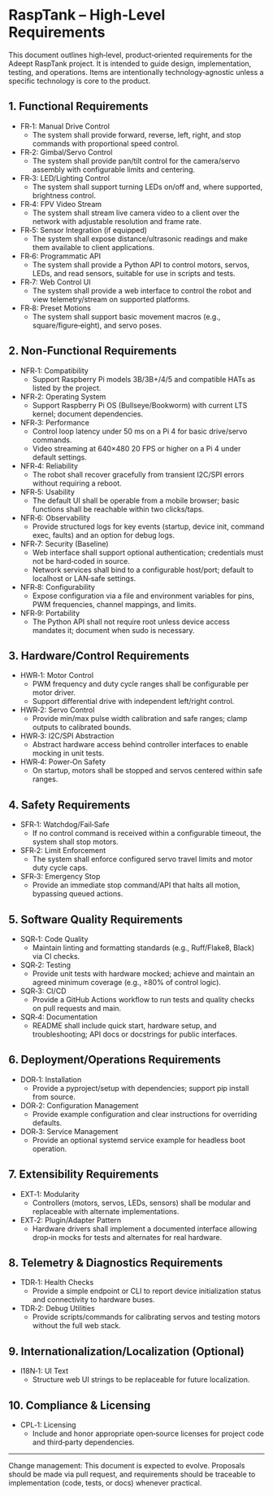 # RaspTank – High‑Level Requirements

This document outlines high‑level, product‑oriented requirements for the Adeept RaspTank project. It is intended to guide design, implementation, testing, and operations. Items are intentionally technology‑agnostic unless a specific technology is core to the product.

## 1. Functional Requirements
- FR‑1: Manual Drive Control
  - The system shall provide forward, reverse, left, right, and stop commands with proportional speed control.
- FR‑2: Gimbal/Servo Control
  - The system shall provide pan/tilt control for the camera/servo assembly with configurable limits and centering.
- FR‑3: LED/Lighting Control
  - The system shall support turning LEDs on/off and, where supported, brightness control.
- FR‑4: FPV Video Stream
  - The system shall stream live camera video to a client over the network with adjustable resolution and frame rate.
- FR‑5: Sensor Integration (if equipped)
  - The system shall expose distance/ultrasonic readings and make them available to client applications.
- FR‑6: Programmatic API
  - The system shall provide a Python API to control motors, servos, LEDs, and read sensors, suitable for use in scripts and tests.
- FR‑7: Web Control UI
  - The system shall provide a web interface to control the robot and view telemetry/stream on supported platforms.
- FR‑8: Preset Motions
  - The system shall support basic movement macros (e.g., square/figure‑eight), and servo poses.

## 2. Non‑Functional Requirements
- NFR‑1: Compatibility
  - Support Raspberry Pi models 3B/3B+/4/5 and compatible HATs as listed by the project.
- NFR‑2: Operating System
  - Support Raspberry Pi OS (Bullseye/Bookworm) with current LTS kernel; document dependencies.
- NFR‑3: Performance
  - Control loop latency under 50 ms on a Pi 4 for basic drive/servo commands.
  - Video streaming at 640×480 20 FPS or higher on a Pi 4 under default settings.
- NFR‑4: Reliability
  - The robot shall recover gracefully from transient I2C/SPI errors without requiring a reboot.
- NFR‑5: Usability
  - The default UI shall be operable from a mobile browser; basic functions shall be reachable within two clicks/taps.
- NFR‑6: Observability
  - Provide structured logs for key events (startup, device init, command exec, faults) and an option for debug logs.
- NFR‑7: Security (Baseline)
  - Web interface shall support optional authentication; credentials must not be hard‑coded in source.
  - Network services shall bind to a configurable host/port; default to localhost or LAN‑safe settings.
- NFR‑8: Configurability
  - Expose configuration via a file and environment variables for pins, PWM frequencies, channel mappings, and limits.
- NFR‑9: Portability
  - The Python API shall not require root unless device access mandates it; document when sudo is necessary.

## 3. Hardware/Control Requirements
- HWR‑1: Motor Control
  - PWM frequency and duty cycle ranges shall be configurable per motor driver.
  - Support differential drive with independent left/right control.
- HWR‑2: Servo Control
  - Provide min/max pulse width calibration and safe ranges; clamp outputs to calibrated bounds.
- HWR‑3: I2C/SPI Abstraction
  - Abstract hardware access behind controller interfaces to enable mocking in unit tests.
- HWR‑4: Power‑On Safety
  - On startup, motors shall be stopped and servos centered within safe ranges.

## 4. Safety Requirements
- SFR‑1: Watchdog/Fail‑Safe
  - If no control command is received within a configurable timeout, the system shall stop motors.
- SFR‑2: Limit Enforcement
  - The system shall enforce configured servo travel limits and motor duty cycle caps.
- SFR‑3: Emergency Stop
  - Provide an immediate stop command/API that halts all motion, bypassing queued actions.

## 5. Software Quality Requirements
- SQR‑1: Code Quality
  - Maintain linting and formatting standards (e.g., Ruff/Flake8, Black) via CI checks.
- SQR‑2: Testing
  - Provide unit tests with hardware mocked; achieve and maintain an agreed minimum coverage (e.g., ≥80% of control logic).
- SQR‑3: CI/CD
  - Provide a GitHub Actions workflow to run tests and quality checks on pull requests and main.
- SQR‑4: Documentation
  - README shall include quick start, hardware setup, and troubleshooting; API docs or docstrings for public interfaces.

## 6. Deployment/Operations Requirements
- DOR‑1: Installation
  - Provide a pyproject/setup with dependencies; support pip install from source.
- DOR‑2: Configuration Management
  - Provide example configuration and clear instructions for overriding defaults.
- DOR‑3: Service Management
  - Provide an optional systemd service example for headless boot operation.

## 7. Extensibility Requirements
- EXT‑1: Modularity
  - Controllers (motors, servos, LEDs, sensors) shall be modular and replaceable with alternate implementations.
- EXT‑2: Plugin/Adapter Pattern
  - Hardware drivers shall implement a documented interface allowing drop‑in mocks for tests and alternates for real hardware.

## 8. Telemetry & Diagnostics Requirements
- TDR‑1: Health Checks
  - Provide a simple endpoint or CLI to report device initialization status and connectivity to hardware buses.
- TDR‑2: Debug Utilities
  - Provide scripts/commands for calibrating servos and testing motors without the full web stack.

## 9. Internationalization/Localization (Optional)
- I18N‑1: UI Text
  - Structure web UI strings to be replaceable for future localization.

## 10. Compliance & Licensing
- CPL‑1: Licensing
  - Include and honor appropriate open‑source licenses for project code and third‑party dependencies.

---

Change management: This document is expected to evolve. Proposals should be made via pull request, and requirements should be traceable to implementation (code, tests, or docs) whenever practical.